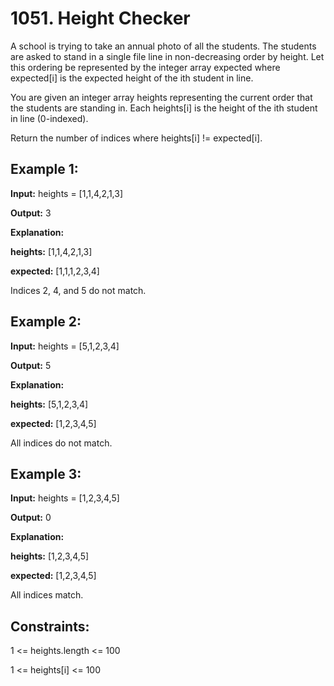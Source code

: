 # 1051. Height Checker

A school is trying to take an annual photo of all the students. The students are asked to stand in a single file line in non-decreasing order by height. Let this ordering be represented by the integer array expected where expected[i] is the expected height of the ith student in line.

You are given an integer array heights representing the current order that the students are standing in. Each heights[i] is the height of the ith student in line (0-indexed).

Return the number of indices where heights[i] != expected[i].

 

## Example 1:

**Input:** heights = [1,1,4,2,1,3]

**Output:** 3

**Explanation:**

**heights:**  [1,1,4,2,1,3]

**expected:** [1,1,1,2,3,4]

Indices 2, 4, and 5 do not match.

## Example 2:

**Input:** heights = [5,1,2,3,4]

**Output:** 5

**Explanation:**

**heights:**  [5,1,2,3,4]

**expected:** [1,2,3,4,5]

All indices do not match.

## Example 3:

**Input:** heights = [1,2,3,4,5]

**Output:** 0

**Explanation:**

**heights:**  [1,2,3,4,5]

**expected:** [1,2,3,4,5]

All indices match.
 

## Constraints:

1 <= heights.length <= 100

1 <= heights[i] <= 100
